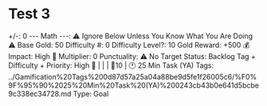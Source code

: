 # Test 3

+/-: 0
--- Math ---: ⚠️ Ignore Below Unless You Know What You Are Doing ⚠️
Base Gold: 50
Difficulty #: 0
Difficulty Level?: 10
Gold Reward: +500 💰
Impact: High 👊
Multiplier: 0
Punctuality: ⚠ No Target
Status: Backlog
Tag + Difficulty + Priority: High 👊 |  | | 🔼10 | 🕐 25 Min Task (YA)
Tags: ../Gamification%20Tags%200d87d57a25a04a88be9d5fe1f26005c6/%F0%9F%95%90%2025%20Min%20Task%20(YA)%200243cb43b0e641d5bcbe9c338ec34728.md
Type: Goal